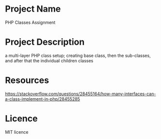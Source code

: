 # Project Name 
PHP Classes Assignment

# Project Description
a multi-layer PHP class setup; creating base class, then the sub-classes, and after that the individual children classes

# Resources
https://stackoverflow.com/questions/28455164/how-many-interfaces-can-a-class-implement-in-php/28455285


# Licence 
MIT licence

